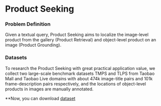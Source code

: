 # Product Seeking
### Problem Definition
Given a textual query, Product Seeking aims to localize the image-level product from the gallery (Product Retrieval) and object-level product on an image (Product Grounding).

### Datasets
To research the Product Seeking with great practical application value, we collect two large-scale benchmark datasets TMPS and TLPS from Taobao Mall and Taobao Live domains with about 474k image-title pairs and 101k frame-description pairs respectively, and the locations of object-level products in images are manually annotated. 

**Now, you can download [dataset]([https://tao-grounding.oss-cn-hangzhou.aliyuncs.com/Dataset%20demo.zip](https://tianchi.aliyun.com/dataset/75730))
